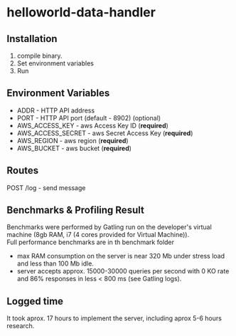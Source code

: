 # helloworld-data-handler

## Installation
1. compile binary.
2. Set environment variables
3. Run

## Environment Variables
- ADDR - HTTP API address
- PORT - HTTP API port (default - 8902) (optional)
- AWS_ACCESS_KEY - aws Access Key ID (**required**)
- AWS_ACCESS_SECRET - aws Secret Access Key (**required**)
- AWS_REGION - aws region (**required**)
- AWS_BUCKET - aws bucket (**required**) 

## Routes
POST /log - send message

## Benchmarks & Profiling Result
Benchmarks were performed by Gatling run on the developer's virtual machine (8gb RAM, i7 (4 cores provided for Virtual Machine)).\
Full performance benchmarks are in th benchmark folder

- max RAM consumption on the server is near 320 Mb under stress load and less than 100 Mb idle.
- server accepts approx. 15000-30000 queries per second with 0 KO rate and 86% responses in less < 800 ms (see Gatling logs).

## Logged time
It took aprox. 17 hours to implement the server, including aprox 5-6 hours research.
